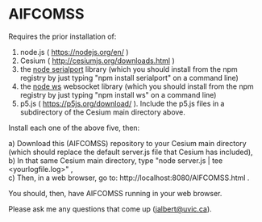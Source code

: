 # AIFCOMSS

Requires the prior installation of:

 1) node.js ( https://nodejs.org/en/ ) <br>
 2) Cesium ( http://cesiumjs.org/downloads.html ) <br>
 3) the <a href="https://www.npmjs.com/package/serialport">node serialport</a> library (which you should install from the npm registry by just typing "npm install serialport" on a command line) <br>
 4) the <a href="https://www.npmjs.com/package/ws">node ws</a> websocket library (which you should install from the npm registry by just typing "npm install ws" on a command line) <br>
 5) p5.js ( https://p5js.org/download/ ).  Include the p5.js files in a subdirectory of the Cesium main directory above. <br>

Install each one of the above five, then:

 a) Download this (AIFCOMSS) repository to your Cesium main directory (which should replace the default server.js file that Cesium has included), <br>
 b) In that same Cesium main directory, type  "node server.js | tee \<yourlogfile.log\>" , <br>
 c) Then, in a web browser, go to:  http://localhost:8080/AIFCOMSS.html . <br>

You should, then, have AIFCOMSS running in your web browser.

Please ask me any questions that come up (jalbert@uvic.ca).
